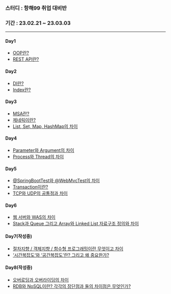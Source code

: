 ### 스터디 : 항해99 취업 대비반
### 기간 : 23.02.21 ~ 23.03.03
---
#### Day1
- [OOP란?](https://velog.io/@hjun0917/%EA%B0%9D%EC%B2%B4%EC%A7%80%ED%96%A5-%ED%94%84%EB%A1%9C%EA%B7%B8%EB%9E%98%EB%B0%8DOOP)
- [REST API란?](https://velog.io/@hjun0917/REST-API-9hru8bhh)

#### Day2
- [DI란?](https://velog.io/@hjun0917/DI-%EC%9D%98%EC%A1%B4%EC%84%B1-%EC%A3%BC%EC%9E%85)
- [Index란?](https://velog.io/@hjun0917/Index%EC%9D%B8%EB%8D%B1%EC%8A%A4)

#### Day3
- [MSA란?](https://velog.io/@hjun0917/MicroService-ArchitectureMSA)
- [제네릭이란?](https://velog.io/@hjun0917/%EC%A0%9C%EB%84%A4%EB%A6%ADGeneric)
- [List, Set, Map, HashMap의 차이](https://velog.io/@hjun0917/List-Set-Map-HashMap%EC%9D%98-%EC%B0%A8%EC%9D%B4)

#### Day4
- [Parameter와 Argument의 차이](https://velog.io/@hjun0917/Parameter-Argument)
- [Process와 Thread의 차이](https://velog.io/@hjun0917/Thread-Process)

#### Day5
- [@SpringBootTest와 @WebMvcTest의 차이](https://velog.io/@hjun0917/SpringBootTest-vs-WebMvcTest)
- [Transaction이란?](https://velog.io/@hjun0917/Transaction)
- [TCP와 UDP의 공통점과 차이](https://velog.io/@hjun0917/TCP-UDP)

#### Day6
- [웹 서버와 WAS의 차이](https://velog.io/@hjun0917/Web-Server-WAS)
- [Stack과 Queue 그리고 Array와 Linked List 자료구조 정의와 차이](https://velog.io/@hjun0917/%EC%9E%90%EB%A3%8C%EA%B5%AC%EC%A1%B0-Stack-Queue-ArrayList-LinkedList)

#### Day7(작성중)
- [절차지향 / 객체지향 / 함수형 프로그래밍이란 무엇이고 차이]()
- [‘시간복잡도‘와 ‘공간복잡도’란? 그리고 왜 중요한가?]()

#### Day8(작성중)
- [오버로딩과 오버라이딩의 차이]()
- [RDB와 NoSQL이란? 각각의 장단점과 둘의 차이점은 무엇인가?]()
